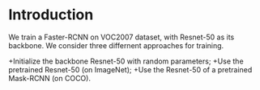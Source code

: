 # Introduction
We train a Faster-RCNN on VOC2007 dataset, with Resnet-50 as its backbone. We consider three differnent approaches for training.

+Initialize the backbone Resnet-50 with random parameters;
+Use the pretrained Resnet-50 (on ImageNet);
+Use the Resnet-50 of a pretrained Mask-RCNN (on COCO).

